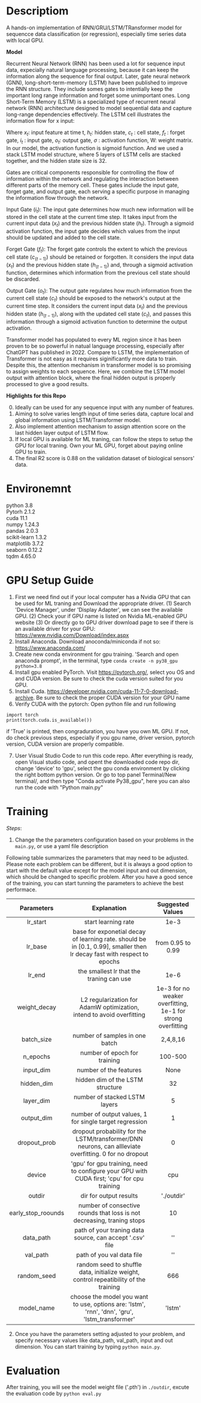 # Descriptiom
A hands-on implementation of RNN/GRU/LSTM/TRansformer model for sequencce data classification (or regression), especially time series data with local GPU.

**Model**

Recurrent Neural Network (RNN) has been used a lot for sequence input data, expecially natural language processing, because it can keep the information along the sequence for final output. Later, gate neural network (GNN), long-short-term-memory (LSTM) have been published to improve the RNN structure. They include somes gates to intentially keep the important long range information and forget some unimportant ones. Long Short-Term Memory (LSTM) is a specialized type of recurrent neural network (RNN) architecture designed to model sequential data and capture long-range dependencies effectively. The LSTM cell illustrates the information flow for x input:
 
Where $x_t$: input feature at time t, $h_t$: hidden state, $c_t$  : cell state, $f_t$ : forget gate, $i_t$ : input gate, $o_t$: output gate, $σ$ : activation function, W: weight matrix. In our model, the activation function is sigmoid function. And we used a stack LSTM model structure, where 5 layers of LSTM cells are stacked together, and the hidden state size is 32.

Gates are critical components responsible for controlling the flow of information within the network and regulating the interaction between different parts of the memory cell. These gates include the input gate, forget gate, and output gate, each serving a specific purpose in managing the information flow through the network.

Input Gate ($i_t$): The input gate determines how much new information will be stored in the cell state at the current time step. It takes input from the current input data ($x_t$) and the previous hidden state ($h_t$). Through a sigmoid activation function, the input gate decides which values from the input should be updated and added to the cell state.

Forget Gate ($f_t$): The forget gate controls the extent to which the previous cell state ($c_(t-1)$) should be retained or forgotten. It considers the input data ($x_t$) and the previous hidden state ($h_(t-1)$) and, through a sigmoid activation function, determines which information from the previous cell state should be discarded.

Output Gate ($o_t$): The output gate regulates how much information from the current cell state ($c_t$) should be exposed to the network's output at the current time step. It considers the current input data ($x_t$) and the previous hidden state ($h_(t-1)$), along with the updated cell state ($c_t$), and passes this information through a sigmoid activation function to determine the output activation.

Transformer model has populated to every ML region since it has been proven to be so powerful in natual language processing, especially after ChatGPT has published in 2022. Compare to LSTM, the implementation of Transformer is not easy as it requires siginificantly more data to train. Despite this, the attention mechanism in transformer model is so promising to assign weights to each sequence. Here, we combine the LSTM model output with attention block, where the final hidden output is properly processed to give a good results.

**Highlights for this Repo**

0. Ideally can be used for any sequence input with any number of features.
1. Aiming to solve varies length input of time series data, capture local and global information using LSTM/Transformer model.
2. Also implement attention mechanism to assign attention score on the last hidden layer output of LSTM flow.
3. If local GPU is available for ML traning, can follow the steps to setup the GPU for local traning. Own your ML GPU, forget about paying online GPU to train.
4. The final R2 score is 0.88 on the validation dataset of biological sensors' data.


# Environemnt
python 3.8\
Pytorh 2.1.2\
cuda 11.1\
numpy 1.24.3\
pandas 2.0.3\
scikit-learn 1.3.2\
matplotlib 3.7.2\
seaborn 0.12.2\
tqdm 4.65.0

# GPU Setup Guide
1. First we need find out if your local computer has a Nvidia GPU that can be used for ML traning and Download the appropriate driver. (1) Search 'Device Manager', under 'Display Adapter', we can see the available GPU. (2) Check your if GPU name is listed on Nvidia ML-enabled GPU website (3) Or directly go to GPU driver download page to see if there is an available driver for your GPU: https://www.nvidia.com/Download/index.aspx
2. Install Anaconda. Download anoconda/miniconda if not so: https://www.anaconda.com/
3. Create new conda environment for gpu training. 'Search and open anaconda prompt', in the terminal, type  ```conda create -n py38_gpu python=3.8```
4. Install gpu enabled PyTorch. Visit https://pytorch.org/, select you OS and and CUDA version. Be sure to check the cuda version suited for you GPU.
5. Install Cuda. https://developer.nvidia.com/cuda-11-7-0-download-archive. Be sure to check the proper CUDA version for your GPU name
6. Verify CUDA with the pytorch: Open python file and run following
```
import torch
print(torch.cuda.is_available())
```
if 'True' is printed, then congraduration, you have you own ML GPU. If not, do check previous steps, especially if you gpu name, driver version, pytorch version, CUDA version are properly compatible.

7. User Visual Studio Code to run this code repo. After everything is ready, open Visual studio code, and opent the downloaded code repo dir, change 'device' to 'gpu', select the gpu conda environment by clicking the right bottom python version. Or go to top panel Terminal/New terminal/, and then type "Conda activate Py38_gpu", here you can also run the code with "Python main.py"

# Training
*Steps*:
1. Change the the parameters configuration based on your problems in the ```main.py```, or use a yaml file description

Following table summarizes the parameters that may need to be adjusted. Please note each problem can be different, but it is always a good option to start with the default value except for the model input and out dimension, which should be changed to specific problem. After you have a good sence of the training, you can start tunning the parameters to achieve the best performace.

| Parameters | Explanation | Suggested Values|
| :---:      | :---:       | :---:           |
| lr_start   | start learning rate | 1e-3    |
| lr_base    | base for exponetial decay of learning rate. should be in [0.1, 0.99], smaller then lr decay fast with respect to epochs | from 0.95 to 0.99|
|lr_end|the smallest lr that the traning can use | 1e-6 |
|weight_decay|L2 regularization for AdamW optimization, intend to avoid overfitting|1e-3 for no weaker overfitting, 1e-1 for strong overfitting|
|batch_size| number of samples in one batch| 2,4,8,16|
|n_epochs|number of epoch for training|100-500|
|input_dim| number of the features| None|
|hidden_dim| hidden dim of the LSTM structure| 32|
|layer_dim| number of stacked LSTM layers | 5|
|output_dim| number of output values, 1 for single target regression| 1|
|dropout_prob| dropout probability for the LSTM/transformer/DNN neurons, can allleviate overfitting. 0 for no dropout| 0|
|device| 'gpu' for gpu training, need to configure your GPU with CUDA first; 'cpu' for cpu training|cpu|
|outdir|dir for output results| './outdir'|
|early_stop_roounds|number of consective rounds that loss is not decreasing, traning stops|10|
|data_path|path of your traning data source, can accept '.csv' file|''|
|val_path| path of you val data file|''|
|random_seed|random seed to shuffle data, initialize weight, control repeatibility of the training|666|
|model_name|choose the model you want to use, options are: 'lstm', 'rnn', 'dnn', 'gru', 'lstm_transformer'|'lstm'|


2. Once you have the parameters setting adjusted to your problem, and specify necessary values like data_path, val_path, input and out dimension. You can start training by typing ```python main.py```.

# Evaluation
After training, you will see the model weight file ('.pth') in ```./outdir```, excute the evaluation code by ```python eval.py```
